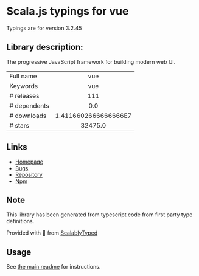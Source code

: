 
# Scala.js typings for vue

Typings are for version 3.2.45

## Library description:
The progressive JavaScript framework for building modern web UI.

|                    |                 |
| ------------------ | :-------------: |
| Full name          | vue |
| Keywords           | vue |
| # releases         | 111 |
| # dependents       | 0.0 |
| # downloads        | 1.4116602666666666E7 |
| # stars            | 32475.0 |

## Links
- [Homepage](https://github.com/vuejs/core/tree/main/packages/vue#readme)
- [Bugs](https://github.com/vuejs/core/issues)
- [Repository](https://github.com/vuejs/core)
- [Npm](https://www.npmjs.com/package/vue)
    


## Note
This library has been generated from typescript code from first party type definitions.

Provided with :purple_heart: from [ScalablyTyped](https://github.com/oyvindberg/ScalablyTyped)

## Usage
See [the main readme](../../readme.md) for instructions.



